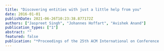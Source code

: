 ```yaml
---
title: "Discovering entities with just a little help from you"
date: 2016-01-01
publishDate: 2021-06-26T10:23:38.877172Z
authors: ["Jaspreet Singh", "Johannes Hoffart", "Avishek Anand"]
publication_types: ["1"]
abstract: ""
featured: false
publication: "*Proceedings of the 25th ACM International on Conference on Information and Knowledge Management*"
---
```


